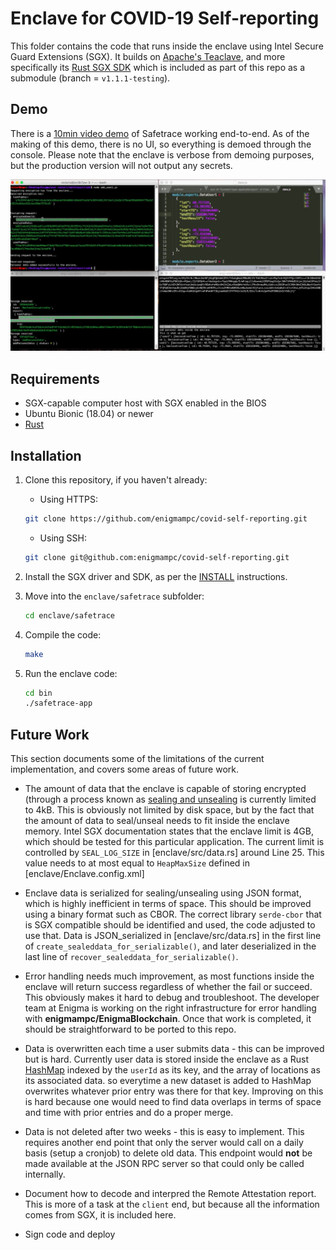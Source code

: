 # Enclave for COVID-19 Self-reporting

This folder contains the code that runs inside the enclave using Intel Secure Guard Extensions (SGX). It builds on [Apache's Teaclave](https://github.com/apache/incubator-teaclave), and more specifically its [Rust SGX SDK](https://github.com/apache/incubator-teaclave-sgx-sdk) which is included as part of this repo as a submodule (branch = `v1.1.1-testing`).

## Demo

There is a [10min video demo](https://youtu.be/cyOuAMCQRlw) of Safetrace working end-to-end. As of the making of this demo, there is no UI, so everything is demoed through the console. Please note that the enclave is verbose from demoing purposes, but the production version will not output any secrets.

![](../docs/videodemo_screenshot.png)


## Requirements

* SGX-capable computer host with SGX enabled in the BIOS
* Ubuntu Bionic (18.04) or newer
* [Rust](https://www.rust-lang.org/tools/install)

## Installation

1. Clone this repository, if you haven't already:

    * Using HTTPS:

    ```bash
    git clone https://github.com/enigmampc/covid-self-reporting.git
    ```

    * Using SSH:

	```bash
	git clone git@github.com:enigmampc/covid-self-reporting.git
	```

2. Install the SGX driver and SDK, as per the [INSTALL](INSTALL.md) instructions.


3. Move into the `enclave/safetrace` subfolder:

    ```bash
    cd enclave/safetrace
    ```

4. Compile the code:

    ```bash
    make
    ```

5. Run the enclave code:

    ```bash
    cd bin
    ./safetrace-app
    ```

## Future Work

This section documents some of the limitations of the current implementation, and covers some areas of future work.

* The amount of data that the enclave is capable of storing encrypted (through a process known as [sealing and unsealing](https://software.intel.com/en-us/blogs/2016/05/04/introduction-to-intel-sgx-sealing) is currently limited to 4kB. This is obviously not limited by disk space, but by the fact that the amount of data to seal/unseal needs to fit inside the enclave memory. Intel SGX documentation states that the enclave limit is 4GB, which should be tested for this particular application. The current limit is controlled by `SEAL_LOG_SIZE` in [enclave/src/data.rs] around Line 25. This value needs to at most equal to `HeapMaxSize` defined in [enclave/Enclave.config.xml]

* Enclave data is serialized for sealing/unsealing using JSON format, which is highly inefficient in terms of space. This should be improved using a binary format such as CBOR. The correct library `serde-cbor` that is SGX compatible should be identified and used, the code adjusted to use that. Data is JSON_serialized in [enclave/src/data.rs] in the first line of `create_sealeddata_for_serializable()`, and later deserialized in the last line of `recover_sealeddata_for_serializable()`.

* Error handling needs much improvement, as most functions inside the enclave will return success regardless of whether the fail or succeed. This obviously makes it hard to debug and troubleshoot. The developer team at Enigma is working on the right infrastructure for error handling with **enigmampc/EnigmaBlockchain**. Once that work is completed, it should be straightforward to be ported to this repo.

* Data is overwritten each time a user submits data - this can be improved but is hard. Currently user data is stored inside the enclave as a Rust [HashMap](https://doc.rust-lang.org/std/collections/struct.HashMap.html) indexed by the `userId` as its key, and the array of locations as its associated data. so everytime a new dataset is added to HashMap overwrites whatever prior entry was there for that key. Improving on this is hard because one would need to find data overlaps in terms of space and time with prior entries and do a proper merge.

* Data is not deleted after two weeks - this is easy to implement. This requires another end point that only the server would call on a daily basis (setup a cronjob) to delete old data. This endpoint would **not** be made available at the JSON RPC server so that could only be called internally.

* Document how to decode and interpred the Remote Attestation report. This is more of a task at the `client` end, but because all the information comes from SGX, it is included here.

* Sign code and deploy
